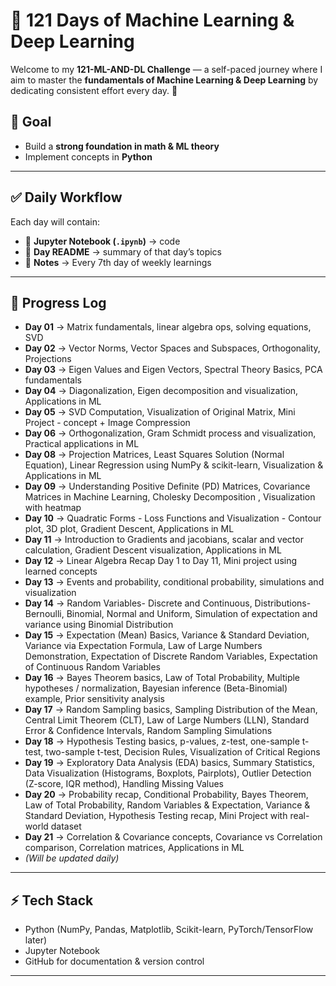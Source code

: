 # 🧠 121 Days of Machine Learning & Deep Learning  

Welcome to my **121-ML-AND-DL Challenge** — a self-paced journey where I aim to master the **fundamentals of Machine Learning & Deep Learning** by dedicating consistent effort every day. 🚀  

## 📌 Goal  
- Build a **strong foundation in math & ML theory**  
- Implement concepts in **Python**  

---

## ✅ Daily Workflow  
Each day will contain:  
- 📘 **Jupyter Notebook (`.ipynb`)** → code    
- 📝 **Day README** → summary of that day’s topics
- 📝 **Notes** → Every 7th day of weekly learnings

---

## 📅 Progress Log  

- **Day 01** → Matrix fundamentals, linear algebra ops, solving equations, SVD 
- **Day 02** → Vector Norms, Vector Spaces and Subspaces, Orthogonality, Projections
- **Day 03** → Eigen Values and Eigen Vectors, Spectral Theory Basics, PCA fundamentals
- **Day 04** → Diagonalization, Eigen decomposition and visualization, Applications in ML
- **Day 05** → SVD Computation, Visualization of Original Matrix, Mini Project - concept + Image Compression
- **Day 06** → Orthogonalization, Gram Schmidt process and visualization, Practical applications in ML
- **Day 08** → Projection Matrices, Least Squares Solution (Normal Equation), Linear Regression using NumPy & scikit-learn,       Visualization & Applications in ML
- **Day 09** → Understanding Positive Definite (PD) Matrices, Covariance Matrices in Machine Learning, Cholesky Decomposition , Visualization with heatmap
- **Day 10** → Quadratic Forms - Loss Functions and Visualization - Contour plot, 3D plot, Gradient Descent, Applications in ML
- **Day 11** → Introduction to Gradients and jacobians, scalar and vector calculation, Gradient Descent visualization, Applications in ML
- **Day 12** → Linear Algebra Recap Day 1 to Day 11, Mini project using learned concepts
- **Day 13** → Events and probability, conditional probability, simulations and visualization
- **Day 14** → Random Variables- Discrete and Continuous, Distributions- Bernoulli, Binomial, Normal and Uniform, Simulation of expectation and variance using Binomial Distribution
- **Day 15** → Expectation (Mean) Basics, Variance & Standard Deviation, Variance via Expectation Formula, Law of Large Numbers Demonstration, Expectation of Discrete Random Variables, Expectation of Continuous Random Variables  
- **Day 16** → Bayes Theorem basics, Law of Total Probability, Multiple hypotheses / normalization, Bayesian inference (Beta-Binomial) example, Prior sensitivity analysis  
- **Day 17** → Random Sampling basics, Sampling Distribution of the Mean, Central Limit Theorem (CLT), Law of Large Numbers (LLN), Standard Error & Confidence Intervals, Random Sampling Simulations
- **Day 18** → Hypothesis Testing basics, p-values, z-test, one-sample t-test, two-sample t-test, Decision Rules, Visualization of Critical Regions
- **Day 19** → Exploratory Data Analysis (EDA) basics, Summary Statistics, Data Visualization (Histograms, Boxplots, Pairplots), Outlier Detection (Z-score, IQR method), Handling Missing Values
- **Day 20** → Probability recap, Conditional Probability, Bayes Theorem, Law of Total Probability, Random Variables & Expectation, Variance & Standard Deviation, Hypothesis Testing recap, Mini Project with real-world dataset  
- **Day 21** → Correlation & Covariance concepts, Covariance vs Correlation comparison, Correlation matrices, Applications in ML
- *(Will be updated daily)*  

---

## ⚡ Tech Stack  
- Python (NumPy, Pandas, Matplotlib, Scikit-learn, PyTorch/TensorFlow later)  
- Jupyter Notebook  
- GitHub for documentation & version control  

---

